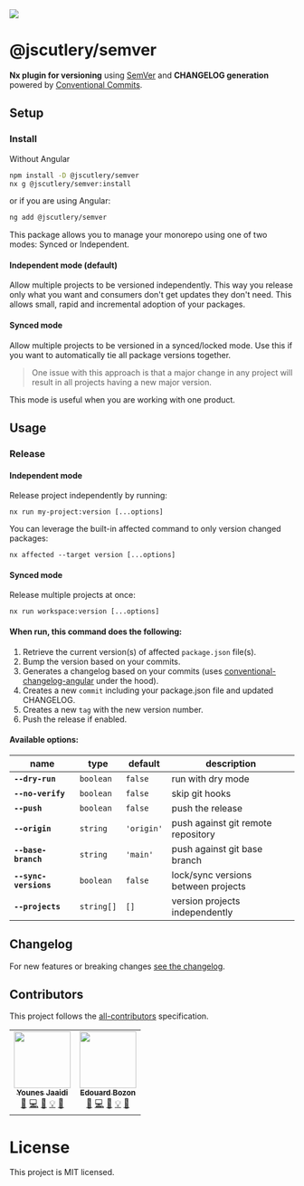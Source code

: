 <a href="https://www.npmjs.com/package/@jscutlery/semver" rel="nofollow">
  <img src="https://badgen.net/npm/v/@jscutlery/semver">
</a>

# @jscutlery/semver

**Nx plugin for versioning** using [SemVer](https://semver.org/) and **CHANGELOG generation** powered by [Conventional Commits](https://conventionalcommits.org).

## Setup

### Install

Without Angular
```sh
npm install -D @jscutlery/semver
nx g @jscutlery/semver:install
```

or if you are using Angular:
```sh
ng add @jscutlery/semver
```

This package allows you to manage your monorepo using one of two modes: Synced or Independent.

#### Independent mode (default)

Allow multiple projects to be versioned independently. This way you release only what you want and consumers don't get updates they don't need. This allows small, rapid and incremental adoption of your packages.

#### Synced mode

Allow multiple projects to be versioned in a synced/locked mode. Use this if you want to automatically tie all package versions together.

> One issue with this approach is that a major change in any project will result in all projects having a new major version.

This mode is useful when you are working with one product.

## Usage

### Release

#### Independent mode

Release project independently by running:

```
nx run my-project:version [...options]
```

You can leverage the built-in affected command to only version changed packages:

```
nx affected --target version [...options]
```

#### Synced mode

Release multiple projects at once:

```
nx run workspace:version [...options]
```

#### When run, this command does the following:

1. Retrieve the current version(s) of affected `package.json` file(s).
2. Bump the version based on your commits.
3. Generates a changelog based on your commits (uses [conventional-changelog-angular](https://github.com/conventional-changelog/conventional-changelog/tree/master/packages/conventional-changelog-angular) under the hood).
4. Creates a new `commit` including your package.json file and updated CHANGELOG.
5. Creates a new `tag` with the new version number.
6. Push the release if enabled.

#### Available options:

| name                  | type       | default    | description                         |
| --------------------- | ---------- | ---------- | ----------------------------------- |
| **`--dry-run`**       | `boolean`  | `false`    | run with dry mode                   |
| **`--no-verify`**     | `boolean`  | `false`    | skip git hooks                      |
| **`--push`**          | `boolean`  | `false`    | push the release                    |
| **`--origin`**        | `string`   | `'origin'` | push against git remote repository  |
| **`--base-branch`**   | `string`   | `'main'`   | push against git base branch        |
| **`--sync-versions`** | `boolean`  | `false`    | lock/sync versions between projects |
| **`--projects`**      | `string[]` | `[]`       | version projects independently      |


## Changelog

For new features or breaking changes [see the changelog](https://github.com/jscutlery/nx-plugin-semver/blob/main/packages/semver/CHANGELOG.md).

## Contributors

This project follows the [all-contributors](https://github.com/all-contributors/all-contributors) specification.

<!-- ALL-CONTRIBUTORS-LIST:START - Do not remove or modify this section -->
<!-- prettier-ignore-start -->
<!-- markdownlint-disable -->
<table>
  <tr>
    <td align="center"><a href="https://marmicode.io/"><img src="https://avatars2.githubusercontent.com/u/2674658?v=4?s=100" width="100px;" alt=""/><br /><sub><b>Younes Jaaidi</b></sub></a><br /><a href="https://github.com/jscutlery/convoyr/issues?q=author%3Ayjaaidi" title="Bug reports">🐛</a> <a href="https://github.com/jscutlery/convoyr/commits?author=yjaaidi" title="Code">💻</a> <a href="https://github.com/jscutlery/convoyr/commits?author=yjaaidi" title="Documentation">📖</a> <a href="#example-yjaaidi" title="Examples">💡</a> <a href="#ideas-yjaaidi" title="Ideas, Planning, & Feedback">🤔</a></td>
    <td align="center"><a href="https://www.codamit.dev/"><img src="https://avatars0.githubusercontent.com/u/8522558?v=4?s=100" width="100px;" alt=""/><br /><sub><b>Edouard Bozon</b></sub></a><br /><a href="https://github.com/jscutlery/convoyr/issues?q=author%3Aedbzn" title="Bug reports">🐛</a> <a href="https://github.com/jscutlery/convoyr/commits?author=edbzn" title="Code">💻</a> <a href="https://github.com/jscutlery/convoyr/commits?author=edbzn" title="Documentation">📖</a> <a href="#example-edbzn" title="Examples">💡</a> <a href="#ideas-edbzn" title="Ideas, Planning, & Feedback">🤔</a></td>
  </tr>
</table>

<!-- markdownlint-restore -->
<!-- prettier-ignore-end -->

<!-- ALL-CONTRIBUTORS-LIST:END -->

# License

This project is MIT licensed.
